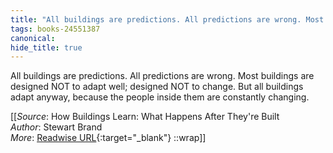 ```yaml
---
title: "All buildings are predictions. All predictions are wrong. Most buildings ..."
tags: books-24551387
canonical: 
hide_title: true
---
```


All buildings are predictions. All predictions are wrong. Most buildings are designed NOT to adapt well; designed NOT to change. But all buildings adapt anyway, because the people inside them are constantly changing.


[[_Source_: How Buildings Learn: What Happens After They're Built<br>
_Author_: Stewart Brand<br>
_More_: [Readwise URL](https://readwise.io/open/478842746){:target="_blank"}
::wrap]]